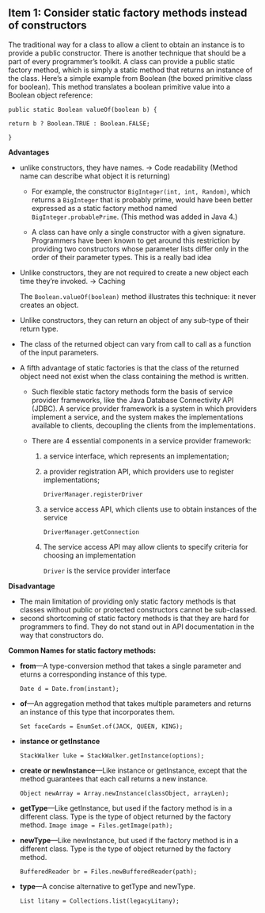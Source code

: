 ## Item 1: Consider static factory methods instead of constructors

The traditional way for a class to allow a client to obtain an instance is to provide a public constructor. There is another technique that should be a part of every programmer’s toolkit. A class can provide a public static factory method, which is simply a static method that returns an instance of the class. Here’s a simple example from Boolean (the boxed primitive class for boolean). This method translates a boolean primitive value into a Boolean object reference:

`public static Boolean valueOf(boolean b) {`

	return b ? Boolean.TRUE : Boolean.FALSE;
`}`

**Advantages**

- unlike constructors, they have names. -> Code readability (Method name can describe what object it is returning)

  - For example, the constructor `BigInteger(int, int, Random)`, which returns a `BigInteger` that is probably prime, would have been better expressed as a static factory method named `BigInteger.probablePrime`. (This method was added in Java 4.)

  - A class can have only a single constructor with a given signature. Programmers have been known to get around this restriction by providing two constructors whose parameter lists differ only in the order of their parameter types. This is a really bad idea

- Unlike constructors, they are not required to create a new object each time they’re invoked. -> Caching

  The `Boolean.valueOf(boolean)` method illustrates this technique: it never creates an object. 

- Unlike constructors, they can return an object of any sub-type of their return type.

- The class of the returned object can vary from call to call as a function of the input parameters.

- A fifth advantage of static factories is that the class of the returned object need not exist when the class containing the method is written.

  - Such flexible static factory methods form the basis of service provider frameworks, like the Java Database Connectivity API (JDBC). A service provider framework is a system in which providers implement a service, and the system makes the implementations available to clients, decoupling the clients from the implementations.

  - There are 4 essential components in a service provider framework:

    1. a service interface, which represents an implementation; 

    2. a provider registration API, which providers use to register implementations;

       `DriverManager.registerDriver` 

    3. a service access API, which clients use to obtain instances of the service

       `DriverManager.getConnection`

    4. The service access API may allow clients to specify criteria for choosing an implementation

       `Driver` is the service provider interface

**Disadvantage**

- The main limitation of providing only static factory methods is that classes without public or protected constructors cannot be sub-classed.
- second shortcoming of static factory methods is that they are hard for programmers to find. They do not stand out in API documentation in the way that constructors do.

**Common Names for static factory methods:**

- **from**—A type-conversion method that takes a single parameter and eturns a corresponding instance of this type.

  `Date d = Date.from(instant);`

- **of**—An aggregation method that takes multiple parameters and returns an instance of this type that incorporates them.

  `Set faceCards = EnumSet.of(JACK, QUEEN, KING);`

- **instance or getInstance**

  `StackWalker luke = StackWalker.getInstance(options);`

- **create or newInstance**—Like instance or getInstance, except that the method guarantees that each call returns a new instance.

  `Object newArray = Array.newInstance(classObject, arrayLen);`

- **getType**—Like getInstance, but used if the factory method is in a different class. Type is the type of object returned by the factory method.
  `Image image = Files.getImage(path);`

- **newType**—Like newInstance, but used if the factory method is in a different class. Type is the type of object returned by the factory method.

  `BufferedReader br = Files.newBufferedReader(path);`

- **type**—A concise alternative to getType and newType.

  `List litany = Collections.list(legacyLitany);`


